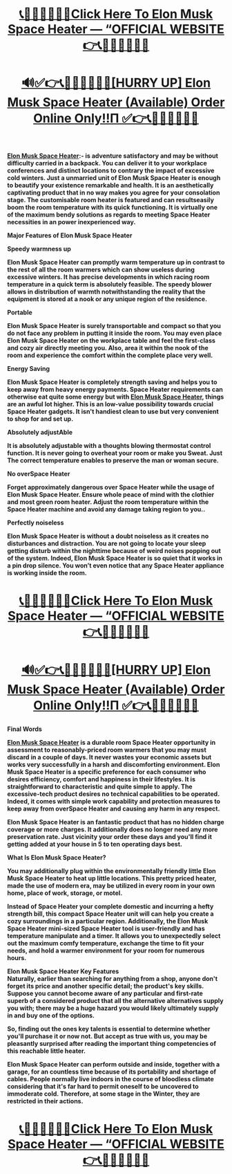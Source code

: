 <h1 style="text-align: center;"><strong><a href="https://dinkhabar.com/elon-musk-sapce-heater-buy/">📞💭💬🙋🙈💊💫Click Here To Elon Musk Space Heater &mdash; &ldquo;OFFICIAL WEBSITE👉📞💭💬🙋🙈💊💫</a></strong></h1>
<h1 style="text-align: center;"><strong><a href="https://dinkhabar.com/elon-musk-sapce-heater-buy/"><span style="text-decoration: underline;">🔊✅👉📞💭💬🙋🙈💊💫[HURRY UP] Elon Musk Space Heater (Available) Order Online Only!!П ✅👉📞💭💬🙋🙈💊💫</span></a></strong></h1>
<p>&nbsp;</p>
<p><strong><a href="https://dinkhabar.com/elon-musk-sapce-heater-buy/">Elon Musk Space Heater</a>:- is adventure satisfactory and may be without difficulty carried in a backpack. You can deliver it to your workplace conferences and distinct locations to contrary the impact of excessive cold winters. Just a unmarried unit of Elon Musk Space Heater is enough to beautify your existence remarkable and health. It is an aesthetically captivating product that in no way makes you agree for your consolation stage. The customisable room heater is featured and can resultseasily boom the room temperature with its quick functioning. It is virtually one of the maximum bendy solutions as regards to meeting Space Heater necessities in an power inexperienced way.</strong></p>
<p><strong>Major Features of Elon Musk Space Heater</strong></p>
<p><strong>Speedy warmness up</strong></p>
<p><strong>Elon Musk Space Heater can promptly warm temperature up in contrast to the rest of all the room warmers which can show useless during excessive winters. It has precise developments in which racing room temperature in a quick term is absolutely feasible. The speedy blower allows in distribution of warmth notwithstanding the reality that the equipment is stored at a nook or any unique region of the residence.</strong></p>
<p><strong>Portable</strong></p>
<p><strong>Elon Musk Space Heater is surely transportable and compact so that you do not face any problem in putting it inside the room. You may even place Elon Musk Space Heater on the workplace table and feel the first-class and cozy air directly meeting you. Also, area it within the nook of the room and experience the comfort within the complete place very well.</strong></p>
<p><strong>Energy Saving</strong></p>
<p><strong>Elon Musk Space Heater is completely strength saving and helps you to keep away from heavy energy payments. Space Heater requirements can otherwise eat quite some energy but with <a href="https://dinkhabar.com/elon-musk-sapce-heater-buy/">Elon Musk Space Heater</a>, things are an awful lot higher. This is an low-value possibility towards crucial Space Heater gadgets. It isn't handiest clean to use but very convenient to shop for and set up.</strong></p>
<p><strong>Absolutely adjustAble</strong></p>
<p><strong>It is absolutely adjustable with a thoughts blowing thermostat control function. It is never going to overheat your room or make you Sweat. Just The correct temperature enables to preserve the man or woman secure.</strong></p>
<p><strong>No overSpace Heater</strong></p>
<p><strong>Forget approximately dangerous over Space Heater while the usage of Elon Musk Space Heater. Ensure whole peace of mind with the clothier and most green room heater. Adjust the room temperature within the Space Heater machine and avoid any damage taking region to you..</strong></p>
<p><strong>Perfectly noiseless</strong></p>
<p><strong>Elon Musk Space Heater is without a doubt noiseless as it creates no disturbances and distraction. You are not going to locate your sleep getting disturb within the nighttime because of weird noises popping out of the system. Indeed, Elon Musk Space Heater is so quiet that it works in a pin drop silence. You won&rsquo;t even notice that any Space Heater appliance is working inside the room.</strong></p>
<h1 style="text-align: center;"><strong><a href="https://dinkhabar.com/elon-musk-sapce-heater-buy/">📞💭💬🙋🙈💊💫Click Here To Elon Musk Space Heater &mdash; &ldquo;OFFICIAL WEBSITE👉📞💭💬🙋🙈💊💫</a></strong></h1>
<h1 style="text-align: center;"><strong><a href="https://dinkhabar.com/elon-musk-sapce-heater-buy/"><span style="text-decoration: underline;">🔊✅👉📞💭💬🙋🙈💊💫[HURRY UP] Elon Musk Space Heater (Available) Order Online Only!!П ✅👉📞💭💬🙋🙈💊💫</span></a></strong></h1>
<p><strong>Final Words</strong></p>
<p><strong><a href="https://dinkhabar.com/elon-musk-sapce-heater-buy/">Elon Musk Space Heater</a> is a durable room Space Heater opportunity in assessment to reasonably-priced room warmers that you may must discard in a couple of days. It never wastes your economic assets but works very successfully in a harsh and discomforting environment. Elon Musk Space Heater is a specific preference for each consumer who desires efficiency, comfort and happiness in their lifestyles. It is straightforward to characteristic and quite simple to apply. The excessive-tech product desires no technical capabilities to be operated. Indeed, it comes with simple work capability and protection measures to keep away from overSpace Heater and causing any harm in any respect.</strong></p>
<p><strong>Elon Musk Space Heater is an fantastic product that has no hidden charge coverage or more charges. It additionally does no longer need any more preservation rate. Just vicinity your order these days and you'll find it getting added at your house in 5 to ten operating days best.</strong></p>
<p><strong>What Is Elon Musk Space Heater?</strong></p>
<p><strong>You may additionally plug within the environmentally friendly little Elon Musk Space Heater to heat up little locations. This pretty priced heater, made the use of modern era, may be utilized in every room in your own home, place of work, storage, or motel.</strong></p>
<p><strong>Instead of Space Heater your complete domestic and incurring a hefty strength bill, this compact Space Heater unit will can help you create a cozy surroundings in a particular region. Additionally, the Elon Musk Space Heater mini-sized Space Heater tool is user-friendly and has temperature manipulate and a timer. It allows you to unexpectedly select out the maximum comfy temperature, exchange the time to fit your needs, and hold a warmer environment for your room for numerous hours.</strong></p>
<p><strong>Elon Musk Space Heater Key Features </strong><br /><strong>Naturally, earlier than searching for anything from a shop, anyone don't forget its price and another specific detail; the product's key skills. Suppose you cannot become aware of any particular and first-rate superb of a considered product that all the alternative alternatives supply you with; there may be a huge hazard you would likely ultimately supply in and buy one of the options.</strong></p>
<p><strong>So, finding out the ones key talents is essential to determine whether you'll purchase it or now not. But accept as true with us, you may be pleasantly surprised after reading the important thing competencies of this reachable little heater.</strong></p>
<p><strong>Elon Musk Space Heater can perform outside and inside, together with a garage, for an countless time because of its portability and shortage of cables. People normally live indoors in the course of bloodless climate considering that it's far hard to permit oneself to be uncovered to immoderate cold. Therefore, at some stage in the Winter, they are restricted in their actions.</strong></p>
<h1 style="text-align: center;"><strong><a href="https://dinkhabar.com/elon-musk-sapce-heater-buy/">📞💭💬🙋🙈💊💫Click Here To Elon Musk Space Heater &mdash; &ldquo;OFFICIAL WEBSITE👉📞💭💬🙋🙈💊💫</a></strong></h1>
